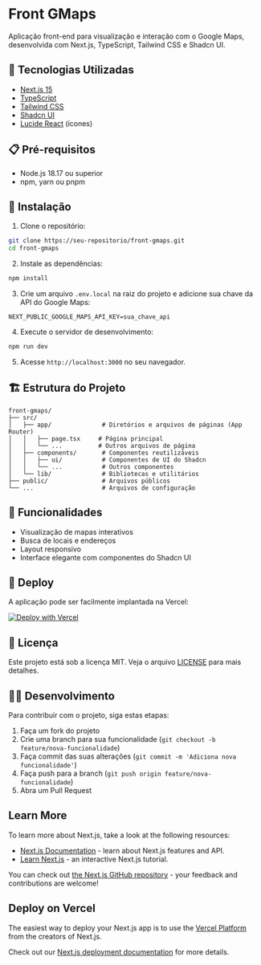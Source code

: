 # Front GMaps

Aplicação front-end para visualização e interação com o Google Maps, desenvolvida com Next.js, TypeScript, Tailwind CSS e Shadcn UI.

## 🚀 Tecnologias Utilizadas

- [Next.js 15](https://nextjs.org/)
- [TypeScript](https://www.typescriptlang.org/)
- [Tailwind CSS](https://tailwindcss.com/)
- [Shadcn UI](https://ui.shadcn.com/)
- [Lucide React](https://lucide.dev/guide/packages/lucide-react) (ícones)

## 📋 Pré-requisitos

- Node.js 18.17 ou superior
- npm, yarn ou pnpm

## 🔧 Instalação

1. Clone o repositório:
```bash
git clone https://seu-repositorio/front-gmaps.git
cd front-gmaps
```

2. Instale as dependências:
```bash
npm install
```

3. Crie um arquivo `.env.local` na raiz do projeto e adicione sua chave da API do Google Maps:
```
NEXT_PUBLIC_GOOGLE_MAPS_API_KEY=sua_chave_api
```

4. Execute o servidor de desenvolvimento:
```bash
npm run dev
```

5. Acesse `http://localhost:3000` no seu navegador.

## 🏗️ Estrutura do Projeto

```
front-gmaps/
├── src/
│   ├── app/              # Diretórios e arquivos de páginas (App Router)
│   │   ├── page.tsx     # Página principal
│   │   └── ...          # Outros arquivos de página
│   ├── components/       # Componentes reutilizáveis
│   │   ├── ui/           # Componentes de UI do Shadcn
│   │   └── ...           # Outros componentes
│   └── lib/              # Bibliotecas e utilitários
├── public/               # Arquivos públicos
└── ...                   # Arquivos de configuração
```

## 📱 Funcionalidades

- Visualização de mapas interativos
- Busca de locais e endereços
- Layout responsivo
- Interface elegante com componentes do Shadcn UI

## 🚀 Deploy

A aplicação pode ser facilmente implantada na Vercel:

[![Deploy with Vercel](https://vercel.com/button)](https://vercel.com/new/clone?repository-url=https://github.com/seu-usuario/front-gmaps)

## 📄 Licença

Este projeto está sob a licença MIT. Veja o arquivo [LICENSE](LICENSE) para mais detalhes.

## 🧑‍💻 Desenvolvimento

Para contribuir com o projeto, siga estas etapas:

1. Faça um fork do projeto
2. Crie uma branch para sua funcionalidade (`git checkout -b feature/nova-funcionalidade`)
3. Faça commit das suas alterações (`git commit -m 'Adiciona nova funcionalidade'`)
4. Faça push para a branch (`git push origin feature/nova-funcionalidade`)
5. Abra um Pull Request

## Learn More

To learn more about Next.js, take a look at the following resources:

- [Next.js Documentation](https://nextjs.org/docs) - learn about Next.js features and API.
- [Learn Next.js](https://nextjs.org/learn) - an interactive Next.js tutorial.

You can check out [the Next.js GitHub repository](https://github.com/vercel/next.js) - your feedback and contributions are welcome!

## Deploy on Vercel

The easiest way to deploy your Next.js app is to use the [Vercel Platform](https://vercel.com/new?utm_medium=default-template&filter=next.js&utm_source=create-next-app&utm_campaign=create-next-app-readme) from the creators of Next.js.

Check out our [Next.js deployment documentation](https://nextjs.org/docs/app/building-your-application/deploying) for more details.
